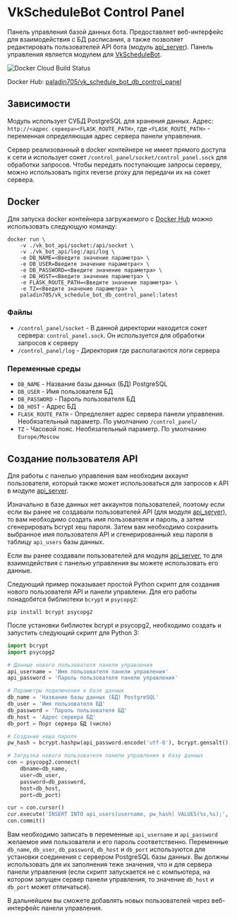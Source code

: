 # VkScheduleBot Control Panel
Панель управления базой данных бота. Предоставляет веб-интерфейс для взаимодействия с БД расписания, а также позволяет редактировать пользователей API бота (модуль [api_server](https://github.com/paladin-705/VkScheduleBot/tree/main/api_server)). Панель управления является модулем для [VkScheduleBot](https://github.com/paladin-705/VkScheduleBot).

![Docker Cloud Build Status](https://img.shields.io/docker/cloud/build/paladin705/vk_schedule_bot_db_control_panel)

Docker Hub: [paladin705/vk_schedule_bot_db_control_panel](https://hub.docker.com/r/paladin705/vk_schedule_bot_db_control_panel)

## Зависимости
Модуль использует СУБД PostgreSQL для хранения данных. Адрес: `http://<адрес сервера><FLASK_ROUTE_PATH>`, где `<FLASK_ROUTE_PATH>` - переменная определяющая адрес сервера панели управления.

Сервер реализованный в docker контейнере не имеет прямого доступа к сети и использует сокет `/control_panel/socket/control_panel.sock` для обработки запросов. Чтобы передать поступающие запросы серверу, можно использовать nginx reverse proxy для передачи их на сокет сервера.

## Docker
Для запуска docker контейнера загружаемого с [Docker Hub](https://hub.docker.com/r/paladin705/vk_schedule_bot_db_control_panel) можно использовать следующую команду:
```shell
docker run \
    -v ./vk_bot_api/socket:/api/socket \
    -v ./vk_bot_api/log:/api/log \
    -e DB_NAME=<Введите значение параметра> \
    -e DB_USER=Введите значение параметра<> \
    -e DB_PASSWORD=<Введите значение параметра> \
    -e DB_HOST=<Введите значение параметра> \
    -e FLASK_ROUTE_PATH=<Введите значение параметра> \
    -e TZ=<Введите значение параметра> \
    paladin705/vk_schedule_bot_db_control_panel:latest
```

### Файлы
* `/control_panel/socket` - В данной директории находится сокет сервера: `control_panel.sock`. Он используется для обработки запросов к серверу
* `/control_panel/log` - Директория где располагаются логи сервера

### Переменные среды

* `DB_NAME` - Название базы данных (БД) PostgreSQL
* `DB_USER` - Имя пользователя БД
* `DB_PASSWORD` - Пароль пользователя БД
* `DB_HOST` - Адрес БД
* `FLASK_ROUTE_PATH` - Опредлеляет адрес сервера панели управления. Необязательный параметр. По умолчанию `/control_panel/`
* `TZ` - Часовой пояс. Необязательный параметр. По умолчанию `Europe/Moscow`

## Создание пользователя API
Для работы с панелью управления вам необходим аккаунт пользователя, который также может использоваться для запросов к API в модуле [api_server](https://github.com/paladin-705/VkScheduleBot/tree/main/api_server).

Изначально в базе данных нет аккаунтов пользователей, поэтому если если вы ранее не создавали пользователей API (для модуля [api_server](https://github.com/paladin-705/VkScheduleBot/tree/main/api_server)), то вам необходимо создать имя пользователя и пароль, а затем сгенерировать bcrypt хеш пароля. Затем вам необходимо сохранить выбранное имя пользователя API и сгенерированный хеш пароля в таблицу `api_users` базы данных.

Если вы ранее создавали пользователей для модуля [api_server](https://github.com/paladin-705/VkScheduleBot/tree/main/api_server), то для взаимодействия с панелью управления вы можете использовать его данные.

Следующий пример показывает простой Python скрипт для создания нового пользователя API и панели управлени. Для его работы понадобятся библиотеки `bcrypt` и `psycopg2`:
```shell
pip install bcrypt psycopg2
```

После установки библиотек bcrypt и psycopg2, необходимо создать и запустить следующий скрипт для Python 3:
```python
import bcrypt
import psycopg2

# Данные нового пользователя панели управления
api_username = 'Имя пользователя панели управления'
api_password = 'Пароль пользователя панели управления'

# Параметры подключения к базе данных
db_name = 'Название базы данных (БД) PostgreSQL'
db_user = 'Имя пользователя БД'
db_password = 'Пароль пользователя БД'
db_host = 'Адрес сервера БД'
db_port = Порт сервера БД (число)

# Создание хеша пароля
pw_hash = bcrypt.hashpw(api_password.encode('utf-8'), bcrypt.gensalt())

# Загрузка нового пользователя панели управления в базу данных
con = psycopg2.connect(
    dbname=db_name,
    user=db_user,
    password=db_password,
    host=db_host,
    port=db_port)

cur = con.cursor()
cur.execute('INSERT INTO api_users(username, pw_hash) VALUES(%s,%s);', (api_username, pw_hash.decode('utf-8')))
con.commit()
```
Вам необходимо записать в переменные `api_username` и `api_password` желаемое имя пользователя и его пароль соответственно. Переменные `db_name`, `db_user`, `db_password`, `db_host` и `db_port` используются для установки соединения с сервером PostgreSQL базы данных. Вы должны использовать для их заполнения теже значения, что и для сервера панели управления (если скрипт запускается не с компьютера, на котором запущен сервер панели управления, то значение `db_host` и `db_port` может отличаться).

В дальнейшем вы сможете добавлять новых пользователей через веб-интерфейс панели управления.
